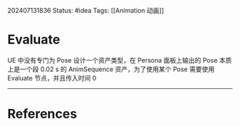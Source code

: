 202407131836
Status: #idea
Tags: [[Animation 动画]]
# Evaluate
UE 中没有专门为 Pose 设计一个资产类型，在 Persona 面板上输出的 Pose 本质上是一个段 0.02 s 的 AnimSequence 资产，为了使用某个 Pose 需要使用 Evaluate 节点，并且传入时间 0

---
# References